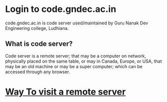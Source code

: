 # Login to code.gndec.ac.in

code.gndec.ac.in is code server used/maintained by Guru Nanak Dev Engineering college, Ludhiana. 

## What is code server?

Code server is a remote server; that may be a computer on network, physically placed on the same table, or may in Canada, Europe, or USA, that may be an old machine or may be a super computer; which can be accessed through any browser.

# [Way To visit a remote server](https://coe-gne.github.io/PPS/Files/Connect_to_remote_server.html)
